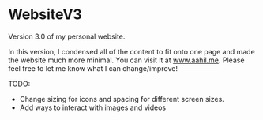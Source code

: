 # WebsiteV3
Version 3.0 of my personal website. 

In this version, I condensed all of the content to fit onto one page and made the website much more minimal. You can visit it at www.aahil.me. Please feel free to let me know what I can change/improve!


TODO: 
- Change sizing for icons and spacing for different screen sizes. 
- Add ways to interact with images and videos
